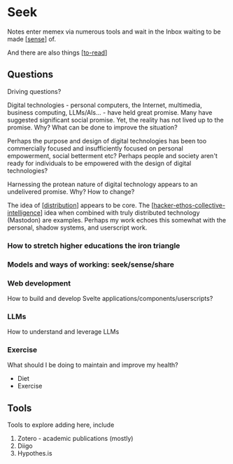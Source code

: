 # Seek

Notes enter memex via numerous tools and wait in the Inbox waiting to be made [[sense]] of.

And there are also things [[to-read]]

## Questions

Driving questions? 

Digital technologies - personal computers, the Internet, multimedia, business computing, LLMs/AIs... - have held great promise. Many have suggested significant social promise. Yet, the reality has not lived up to the promise. Why? What can be done to improve the situation?

Perhaps the purpose and design of digital technologies has been too commercially focused and insufficiently focused on personal empowerment, social betterment etc? Perhaps people and society aren't ready for individuals to be empowered with the design of digital technologies? 

Harnessing the protean nature of digital technology appears to an undelivered promise. Why? How to change?

The idea of [[distribution]] appears to be core. The [[hacker-ethos-collective-intelligence]] idea when combined with truly distributed technology (Mastodon) are examples.  Perhaps my work echoes this somewhat with the personal, shadow systems, and userscript work.

### How to stretch higher educations the iron triangle

### Models and ways of working: seek/sense/share 


### Web development

How to build and develop Svelte applications/components/userscripts?

### LLMs 

How to understand and leverage LLMs

### Exercise 

What should I be doing to maintain and improve my health?

- Diet 
- Exercise 

## Tools

Tools to explore adding here, include

1. Zotero - academic publications (mostly)
2. Diigo
3. Hypothes.is

[//begin]: # "Autogenerated link references for markdown compatibility"
[sense]: ../sense/sense "Sense"
[to-read]: to-read "To read"
[distribution]: ../sense/Distribution/distribution "Distribution"
[hacker-ethos-collective-intelligence]: ../sense/Distribution/hacker-ethos-collective-intelligence "Hacker Ethos as Collective Intelligence"
[//end]: # "Autogenerated link references"